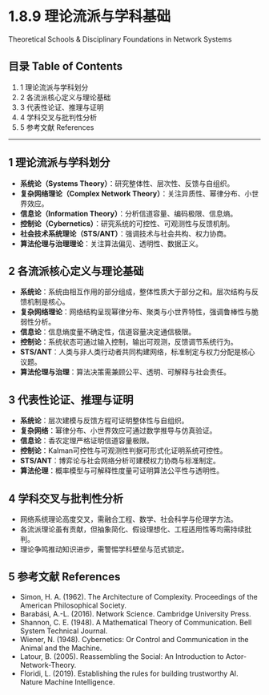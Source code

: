 # 1.8.9 理论流派与学科基础

Theoretical Schools & Disciplinary Foundations in Network Systems

## 目录 Table of Contents

1. 1 理论流派与学科划分
2. 2 各流派核心定义与理论基础
3. 3 代表性论证、推理与证明
4. 4 学科交叉与批判性分析
5. 5 参考文献 References

---

## 1 理论流派与学科划分

- **系统论（Systems Theory）**：研究整体性、层次性、反馈与自组织。
- **复杂网络理论（Complex Network Theory）**：关注异质性、幂律分布、小世界效应。
- **信息论（Information Theory）**：分析信道容量、编码极限、信息熵。
- **控制论（Cybernetics）**：研究系统的可控性、可观测性与反馈机制。
- **社会技术系统理论（STS/ANT）**：强调技术与社会共构、权力协商。
- **算法伦理与治理理论**：关注算法偏见、透明性、数据正义。

## 2 各流派核心定义与理论基础

- **系统论**：系统由相互作用的部分组成，整体性质大于部分之和。层次结构与反馈机制是核心。
- **复杂网络理论**：网络结构呈现幂律分布、聚类与小世界特性，强调鲁棒性与脆弱性分析。
- **信息论**：信息熵度量不确定性，信道容量决定通信极限。
- **控制论**：系统状态可通过输入控制，输出可观测，反馈调节系统行为。
- **STS/ANT**：人类与非人类行动者共同构建网络，标准制定与权力分配是核心议题。
- **算法伦理与治理**：算法决策需兼顾公平、透明、可解释与社会责任。

## 3 代表性论证、推理与证明

- **系统论**：层次建模与反馈方程可证明整体性与自组织。
- **复杂网络**：幂律分布、小世界效应可通过数学推导与仿真验证。
- **信息论**：香农定理严格证明信道容量极限。
- **控制论**：Kalman可控性与可观测性判据可形式化证明系统可控性。
- **STS/ANT**：博弈论与社会网络分析可建模权力协商与标准制定。
- **算法伦理**：概率模型与可解释性度量可证明算法公平性与透明性。

## 4 学科交叉与批判性分析

- 网络系统理论高度交叉，需融合工程、数学、社会科学与伦理学方法。
- 各流派理论虽有贡献，但抽象简化、假设理想化、工程适用性等均需持续批判。
- 理论争鸣推动知识进步，需警惕学科壁垒与范式锁定。

## 5 参考文献 References

- Simon, H. A. (1962). The Architecture of Complexity. Proceedings of the American Philosophical Society.
- Barabási, A.-L. (2016). Network Science. Cambridge University Press.
- Shannon, C. E. (1948). A Mathematical Theory of Communication. Bell System Technical Journal.
- Wiener, N. (1948). Cybernetics: Or Control and Communication in the Animal and the Machine.
- Latour, B. (2005). Reassembling the Social: An Introduction to Actor-Network-Theory.
- Floridi, L. (2019). Establishing the rules for building trustworthy AI. Nature Machine Intelligence.
